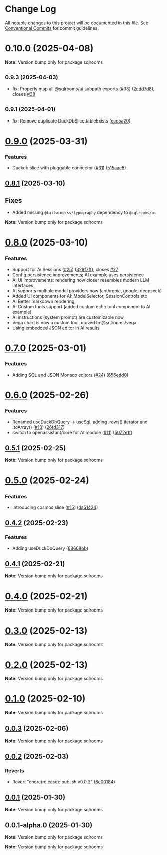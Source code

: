 # Change Log

All notable changes to this project will be documented in this file.
See [Conventional Commits](https://conventionalcommits.org) for commit guidelines.

# 0.10.0 (2025-04-08)

**Note:** Version bump only for package sqlrooms

## <small>0.9.3 (2025-04-03)</small>

- fix: Properly map all @sqlrooms/ui subpath exports (#38) ([2edd7d8](https://github.com/sqlrooms/sqlrooms/commit/2edd7d8)), closes [#38](https://github.com/sqlrooms/sqlrooms/issues/38)

## <small>0.9.1 (2025-04-01)</small>

- fix: Remove duplicate DuckDbSlice.tableExists ([ecc5a20](https://github.com/sqlrooms/sqlrooms/commit/ecc5a20))

# [0.9.0](https://github.com/sqlrooms/sqlrooms/compare/v0.8.1...v0.9.0) (2025-03-31)

### Features

- Duckdb slice with pluggable connector ([#31](https://github.com/sqlrooms/sqlrooms/issues/31)) ([515aae5](https://github.com/sqlrooms/sqlrooms/commit/515aae58ffdffe8bfa1889acd62a9acdcd68cb3d))

## [0.8.1](https://github.com/sqlrooms/sqlrooms/compare/v0.8.0...v0.8.1) (2025-03-10)

## Fixes

- Added missing `@tailwindcss/typography` dependency to `@sqlrooms/ui`

**Note:** Version bump only for package sqlrooms

# [0.8.0](https://github.com/sqlrooms/sqlrooms/compare/v0.7.0...v0.8.0) (2025-03-10)

### Features

- Support for Ai Sessions ([#25](https://github.com/sqlrooms/sqlrooms/issues/25)) ([328f7ff](https://github.com/sqlrooms/sqlrooms/commit/328f7ff0a1e77f2f4f1e6b08320097edc7c06c21)), closes [#27](https://github.com/sqlrooms/sqlrooms/issues/27)
- Config persistence improvements; AI example uses persistence
- AI UI improvements: rendering now closer resembles modern LLM interfaces
- AI supports multiple model providers now (anthropic, google, deepseek)
- Added UI components for AI: ModelSelector, SessionControls etc
- AI Better markdown rendering
- AI Custom tools support (added custom echo tool component to AI example)
- AI instructions (system prompt) are customizable now
- Vega chart is now a custom tool, moved to @sqlrooms/vega
- Using embedded JSON editor in AI results

# [0.7.0](https://github.com/sqlrooms/sqlrooms/compare/v0.6.0...v0.7.0) (2025-03-01)

### Features

- Adding SQL and JSON Monaco editors ([#24](https://github.com/sqlrooms/sqlrooms/issues/24)) ([656edd0](https://github.com/sqlrooms/sqlrooms/commit/656edd017cf477e10aa2fd1f5a6a90bcec879300))

# [0.6.0](https://github.com/sqlrooms/sqlrooms/compare/v0.5.1...v0.6.0) (2025-02-26)

### Features

- Renamed useDuckDbQuery -> useSql, adding .rows() iterator and .toArray() ([#18](https://github.com/sqlrooms/sqlrooms/issues/18)) ([26fd317](https://github.com/sqlrooms/sqlrooms/commit/26fd31767eeed38069c0c8cd0a3d3e1a7d85d6b4))
- switch to openassistant/core for AI module ([#11](https://github.com/sqlrooms/sqlrooms/issues/11)) ([5072e1f](https://github.com/sqlrooms/sqlrooms/commit/5072e1f286239396168f36a820159605b02b7f22))

## [0.5.1](https://github.com/sqlrooms/sqlrooms/compare/v0.5.0...v0.5.1) (2025-02-25)

**Note:** Version bump only for package sqlrooms

# [0.5.0](https://github.com/sqlrooms/sqlrooms/compare/v0.4.2...v0.5.0) (2025-02-24)

### Features

- Introducing cosmos slice ([#15](https://github.com/sqlrooms/sqlrooms/issues/15)) ([da51434](https://github.com/sqlrooms/sqlrooms/commit/da5143440ae7984fde1bc9e07e6e63e011c71091))

## [0.4.2](https://github.com/sqlrooms/sqlrooms/compare/v0.4.0...v0.4.2) (2025-02-23)

### Features

- Adding useDuckDbQuery ([68668bb](https://github.com/sqlrooms/sqlrooms/commit/68668bb1c96e102ee8f706e5067f8eb889423b56))

## [0.4.1](https://github.com/sqlrooms/sqlrooms/compare/v0.4.0...v0.4.1) (2025-02-21)

**Note:** Version bump only for package sqlrooms

# [0.4.0](https://github.com/sqlrooms/sqlrooms/compare/v0.3.0...v0.4.0) (2025-02-21)

**Note:** Version bump only for package sqlrooms

# [0.3.0](https://github.com/sqlrooms/sqlrooms/compare/v0.1.0...v0.3.0) (2025-02-13)

**Note:** Version bump only for package sqlrooms

# [0.2.0](https://github.com/sqlrooms/sqlrooms/compare/v0.1.0...v0.2.0) (2025-02-13)

**Note:** Version bump only for package sqlrooms

# [0.1.0](https://github.com/sqlrooms/sqlrooms/compare/v0.0.3...v0.1.0) (2025-02-10)

**Note:** Version bump only for package sqlrooms

## [0.0.3](https://github.com/sqlrooms/sqlrooms/compare/v0.0.2...v0.0.3) (2025-02-06)

**Note:** Version bump only for package sqlrooms

## [0.0.2](https://github.com/sqlrooms/sqlrooms/compare/v0.0.1...v0.0.2) (2025-02-03)

### Reverts

- Revert "chore(release): publish v0.0.2" ([6c00184](https://github.com/sqlrooms/sqlrooms/commit/6c00184595ac6be08424751e297880d1ed013364))

## [0.0.1](https://github.com/sqlrooms/sqlrooms/compare/v0.0.1-alpha.0...v0.0.1) (2025-01-30)

**Note:** Version bump only for package sqlrooms

## 0.0.1-alpha.0 (2025-01-30)

**Note:** Version bump only for package sqlrooms

**Note:** Version bump only for package sqlrooms
